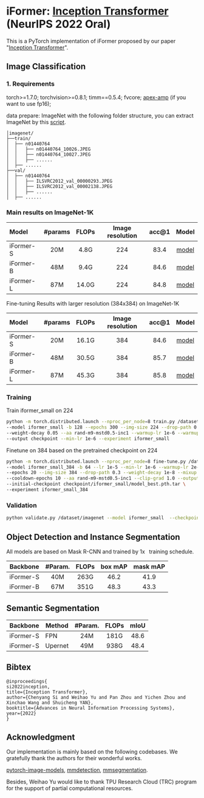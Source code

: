 # iFormer: [Inception Transformer](http://arxiv.org/abs/2205.12956) (NeurIPS 2022 Oral)
This is a PyTorch implementation of iFormer proposed by our paper "[Inception Transformer](http://arxiv.org/abs/2205.12956)".


## Image Classification

### 1. Requirements
torch>=1.7.0; torchvision>=0.8.1; timm==0.5.4; fvcore; [apex-amp](https://github.com/NVIDIA/apex) (if you want to use fp16); 

data prepare: ImageNet with the following folder structure, you can extract ImageNet by this [script](https://gist.github.com/BIGBALLON/8a71d225eff18d88e469e6ea9b39cef4).

```
│imagenet/
├──train/
│  ├── n01440764
│  │   ├── n01440764_10026.JPEG
│  │   ├── n01440764_10027.JPEG
│  │   ├── ......
│  ├── ......
├──val/
│  ├── n01440764
│  │   ├── ILSVRC2012_val_00000293.JPEG
│  │   ├── ILSVRC2012_val_00002138.JPEG
│  │   ├── ......
│  ├── ......
```

### Main results on ImageNet-1K

| Model      |  #params  | FLOPs | Image resolution | acc@1| Model |
| :---       |   :---:   |  :---: |  :---: |  :---:  |  :---:  |
| iFormer-S  |   20M     |   4.8G  |   224 |  83.4  | [model](https://huggingface.co/sail/dl2/resolve/main/iformer/iformer_small.pth) |
| iFormer-B  |   48M     |   9.4G  |   224 |  84.6  | [model](https://huggingface.co/sail/dl2/resolve/main/iformer/iformer_base.pth) |
| iFormer-L  |   87M     |   14.0G |   224 |  84.8  | [model](https://huggingface.co/sail/dl2/resolve/main/iformer/iformer_large.pth) |

Fine-tuning Results with larger resolution (384x384) on ImageNet-1K

| Model      |  #params  | FLOPs | Image resolution | acc@1| Model |
| :---       |   :---:   |  :---: |  :---: |  :---:  |  :---:  |
| iFormer-S  |   20M     |   16.1G  |   384 |  84.6  | [model](https://huggingface.co/sail/dl2/resolve/main/iformer/iformer_small_384.pth) |
| iFormer-B  |   48M     |   30.5G  |   384 |  85.7  | [model](https://huggingface.co/sail/dl2/resolve/main/iformer/iformer_base_384.pth) |
| iFormer-L  |   87M     |   45.3G  |   384 |  85.8  | [model](https://huggingface.co/sail/dl2/resolve/main/iformer/iformer_large_384.pth) |


### Training

Train iformer_small on 224
```bash
python -m torch.distributed.launch --nproc_per_node=8 train.py /dataset/imagenet \
--model iformer_small -b 128 --epochs 300 --img-size 224 --drop-path 0.2 --lr 1e-3 \
--weight-decay 0.05 --aa rand-m9-mstd0.5-inc1 --warmup-lr 1e-6 --warmup-epochs 5 \
--output checkpoint --min-lr 1e-6 --experiment iformer_small
```

Finetune on 384 based on the pretrained checkpoint on 224
```bash
python -m torch.distributed.launch --nproc_per_node=8 fine-tune.py /dataset/imagenet \
--model iformer_small_384 -b 64 --lr 1e-5 --min-lr 1e-6 --warmup-lr 2e-8 --warmup-epochs 0 \
--epochs 20 --img-size 384 --drop-path 0.3 --weight-decay 1e-8 --mixup 0.1 --cutmix 0.1 \
--cooldown-epochs 10 --aa rand-m9-mstd0.5-inc1 --clip-grad 1.0 --output checkpoint_fine \
--initial-checkpoint checkpoint/iformer_small/model_best.pth.tar \
--experiment iformer_small_384
```

### Validation
```bash
python validate.py /dataset/imagenet --model iformer_small  --checkpoint checkpoint/iformer_small/model_best.pth.tar
```

## Object Detection and Instance Segmentation

All models are based on Mask R-CNN and trained by 1x  training schedule.

| Backbone  | #Param. | FLOPs | box mAP | mask mAP |
|:---------:|:-------:|:-----:|:-------:|:--------:|
| iFormer-S |   40M   |  263G |   46.2  |   41.9   |
| iFormer-B |    67M  |  351G |   48.3  |   43.3   |

## Semantic Segmentation

|  Backbone | Method  | #Param. | FLOPs | mIoU |
|:---------:|---------|:-------:|:-----:|:----:|
| iFormer-S | FPN     |   24M   |  181G | 48.6 |
| iFormer-S | Upernet |   49M   |  938G | 48.4 |

## Bibtex
```
@inproceedings{
si2022inception,
title={Inception Transformer},
author={Chenyang Si and Weihao Yu and Pan Zhou and Yichen Zhou and Xinchao Wang and Shuicheng YAN},
booktitle={Advances in Neural Information Processing Systems},
year={2022}
}
```

## Acknowledgment
Our implementation is mainly based on the following codebases. We gratefully thank the authors for their wonderful works.

[pytorch-image-models](https://github.com/rwightman/pytorch-image-models), [mmdetection](https://github.com/open-mmlab/mmdetection), [mmsegmentation](https://github.com/open-mmlab/mmsegmentation).


Besides, Weihao Yu would like to thank TPU Research Cloud (TRC) program for the support of partial computational resources.
